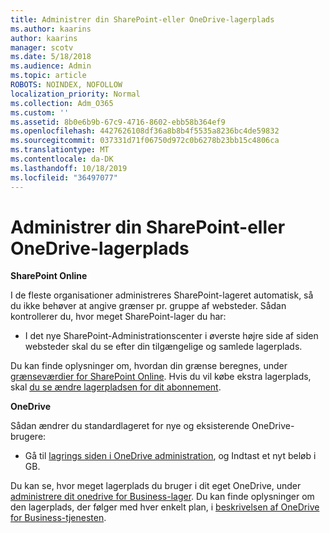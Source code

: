 ```yaml
---
title: Administrer din SharePoint-eller OneDrive-lagerplads
ms.author: kaarins
author: kaarins
manager: scotv
ms.date: 5/18/2018
ms.audience: Admin
ms.topic: article
ROBOTS: NOINDEX, NOFOLLOW
localization_priority: Normal
ms.collection: Adm_O365
ms.custom: ''
ms.assetid: 8b0e6b9b-67c9-4716-8602-ebb58b364ef9
ms.openlocfilehash: 4427626108df36a8b8b4f5535a8236bc4de59832
ms.sourcegitcommit: 037331d71f06750d972c0b6278b23bb15c4806ca
ms.translationtype: MT
ms.contentlocale: da-DK
ms.lasthandoff: 10/18/2019
ms.locfileid: "36497077"
---
```

# <a name="manage-your-sharepoint-or-onedrive-storage"></a>Administrer din SharePoint-eller OneDrive-lagerplads

 **SharePoint Online**
  
I de fleste organisationer administreres SharePoint-lageret automatisk, så du ikke behøver at angive grænser pr. gruppe af websteder. Sådan kontrollerer du, hvor meget SharePoint-lager du har:
  
- I det nye SharePoint-Administrationscenter i øverste højre side af siden websteder skal du se efter din tilgængelige og samlede lagerplads.
    
Du kan finde oplysninger om, hvordan din grænse beregnes, under [grænseværdier for SharePoint Online](https://go.microsoft.com/fwlink/p/?LinkID=856113). Hvis du vil købe ekstra lagerplads, skal [du se ændre lagerpladsen for dit abonnement](https://go.microsoft.com/fwlink/?linkid=866428).
  
 **OneDrive**
  
Sådan ændrer du standardlageret for nye og eksisterende OneDrive-brugere:
  
- Gå til [lagrings siden i OneDrive administration](https://admin.onedrive.com/?v=StorageSettings), og Indtast et nyt beløb i GB.
    
Du kan se, hvor meget lagerplads du bruger i dit eget OneDrive, under [administrere dit onedrive for Business-lager](https://go.microsoft.com/fwlink/?linkid=866429). Du kan finde oplysninger om den lagerplads, der følger med hver enkelt plan, i [beskrivelsen af OneDrive for Business-tjenesten](https://go.microsoft.com/fwlink/p/?LinkID=826071).
  

